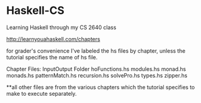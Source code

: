 # Haskell-CS
Learning Haskell through my CS 2640 class

http://learnyouahaskell.com/chapters

for grader's convenience I've labeled the hs files by chapter, unless the tutorial specifies the name of hs file. 

Chapter Files:
InputOutput Folder
hoFunctions.hs
modules.hs
monad.hs
monads.hs
patternMatch.hs
recursion.hs
solvePro.hs
types.hs
zipper.hs

**all other files are from the various chapters which the tutorial specifies to make to execute separately.
